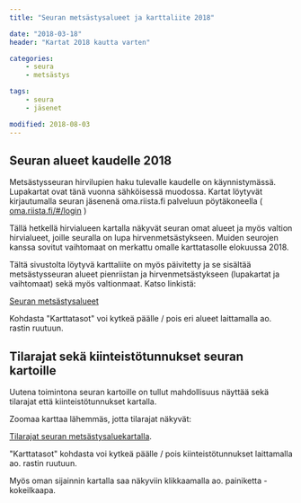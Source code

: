 ```yaml
---
title: "Seuran metsästysalueet ja karttaliite 2018"

date: "2018-03-18"
header: "Kartat 2018 kautta varten"

categories:
    - seura
    - metsästys

tags:
    - seura
    - jäsenet

modified: 2018-08-03
---
```

## Seuran alueet kaudelle 2018

Metsästysseuran hirvilupien haku tulevalle kaudelle on käynnistymässä. Lupakartat ovat tänä vuonna sähköisessä muodossa.
Kartat löytyvät kirjautumalla seuran jäsenenä oma.riista.fi palveluun pöytäkoneella (<a target = "_blank" href = "https://oma.riista.fi/#/login"> oma.riista.fi/#/login</a> )

Tällä hetkellä hirvialueen kartalla näkyvät seuran omat alueet ja myös valtion hirvialueet, joille seuralla on lupa hirvenmetsästykseen.
Muiden seurojen kanssa sovitut vaihtomaat on merkattu omalle karttatasolle elokuussa 2018.

Tältä sivustolta löytyvä karttaliite on myös päivitetty ja se sisältää metsästysseuran alueet pienriistan ja hirvenmetsästykseen (lupakartat ja vaihtomaat) sekä myös valtionmaat.
Katso linkistä:

<a target = "_blank" href = "https://goo.gl/oPVS4Y" >Seuran metsästysalueet</a>

Kohdasta "Karttatasot" voi kytkeä päälle / pois eri alueet laittamalla ao. rastin ruutuun.

## Tilarajat sekä kiinteistötunnukset seuran kartoille

Uutena toimintona seuran kartoille on tullut mahdollisuus näyttää sekä tilarajat että kiinteistötunnukset kartalla.

Zoomaa karttaa lähemmäs, jotta tilarajat näkyvät:

<a target = "_blank" href = "https://goo.gl/oPVS4Y" >Tilarajat seuran metsästysaluekartalla</a>.

"Karttatasot" kohdasta voi kytkeä päälle / pois kiinteistötunnukset laittamalla ao. rastin ruutuun.

Myös oman sijainnin kartalla saa näkyviin klikkaamalla ao. painiketta - kokeilkaapa.
